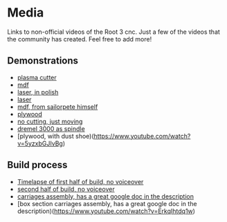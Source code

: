 # Media
Links to non-official videos of the Root 3 cnc. Just a few of the videos that the community has created. Feel free to add more!

## Demonstrations
- [plasma cutter](https://www.youtube.com/watch?v=4bUiL51nPEU)
- [mdf](https://www.youtube.com/watch?v=HNyUsCajYws)
- [laser, in polish](https://www.youtube.com/watch?v=8oZk74TXRVo)
- [laser](https://www.youtube.com/watch?v=Lp46dZl_eGw)
- [mdf, from sailorpete himself](https://www.youtube.com/watch?v=v6d2QQCTKL8)
- [plywood](https://www.youtube.com/watch?v=qoaiHhIS8y8)
- [no cutting, just moving](https://www.youtube.com/watch?v=_PqRj57KkUw)
- [dremel 3000 as spindle](https://www.youtube.com/watch?v=9FLgetXrfY0)
- [plywood, with dust shoe)(https://www.youtube.com/watch?v=5yzxbGJIvBg)


## Build process
- [Timelapse of first half of build, no voiceover](https://www.youtube.com/watch?v=sJdK4KLR89o)
- [second half of build, no voiceover](https://www.youtube.com/watch?v=9sj80fLrxw4)
- [carriages assembly, has a great google doc in the description](https://www.youtube.com/watch?v=mLDNwsXnJGA)
- [box section carriages assembly, has a great google doc in the description)(https://www.youtube.com/watch?v=ErkqIhtdq1w)
